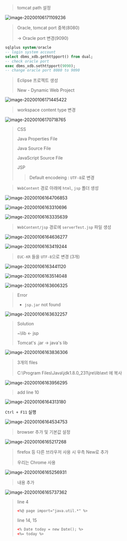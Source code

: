 > tomcat path 설정

![image-20200106171109236](./Image/image-20200106171109236.png)



> Oracle, tomcat port 중복(8080)
>
> -> Oracle port 변경(9090)

```sql
sqlplus system/oracle
-- login system account
select dbms_xdb.gethttpport() from dual;
-- check oracle port
exec dbms_xdb.sethttpport(9090);
-- change oracle port 8080 to 9090
```



> Eclipse 프로젝트 생성
>
> New - Dynamic Web Project

![image-20200106171445422](./Image/image-20200106171445422.png)

> workspace content type 변경

![image-20200106170718765](./Image/image-20200106170718765.png)

> CSS
>
> Java Properties File
>
> Java Source File
>
> JavaScript Source File
>
> JSP
>
> > Default encodeing : `UTF-8`로 변경



> `WebContent` 경로 아래에 `html`, `jsp` 폴더 생성

![image-20200106164706853](./Image/image-20200106164706853.png)

![image-20200106163310696](./Image/image-20200106163310696.png)

![image-20200106163335639](./Image/image-20200106163335639.png)

> `WebContent/jsp` 경로에 `serverTest.jsp` 파일 생성

![image-20200106164636277](./Image/image-20200106164636277.png)

![image-20200106163419244](./Image/image-20200106163419244.png)

> `EUC-KR` 들을 `UTF-8`으로 변경 (3개)

![image-20200106163441120](./Image/image-20200106163441120.png)

![image-20200106163514048](./Image/image-20200106163514048.png)

![image-20200106163606325](./Image/image-20200106163606325.png)

> Error
>
> - `jsp.jar` not found

![image-20200106163632257](./Image/image-20200106163632257.png)

> Solution
>
> ~\lib    <-    jsp
>
> Tomcat's .jar -> java's lib

![image-20200106163836306](./Image/image-20200106163836306.png)

> 3개의 files
>
> C:\Program Files\Java\jdk1.8.0_231\jre\lib\ext 에 복사

![image-20200106163956295](./Image/image-20200106163956295.png)

> add line 10

![image-20200106164313180](./Image/image-20200106164313180.png)



`Ctrl + F11` 실행

![image-20200106164534753](./Image/image-20200106164534753.png)



> browser 추가 및 기본값 설정

![image-20200106165217268](./Image/image-20200106165217268.png)

> firefox 등 다른 브라우저 사용 시 우측 New로 추가
>
> 우리는 Chrome 사용

![image-20200106165256931](./Image/image-20200106165256931.png)



> 내용 추가

![image-20200106165737362](./Image/image-20200106165737362.png)

> line 4
>
> ```html
> <%@ page import="java.util.*" %>
> ```
>
> line 14, 15
>
> ```html
> <% Date today = new Date(); %>
> <%= today %>
> ```

